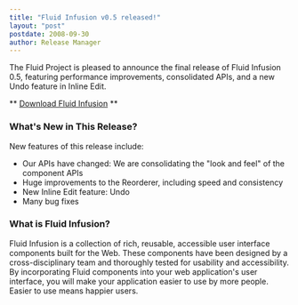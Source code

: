 ```yaml
---
title: "Fluid Infusion v0.5 released!"
layout: "post"
postdate: 2008-09-30 
author: Release Manager
---
```

The Fluid Project is pleased to announce the final release of Fluid Infusion 0.5, featuring performance improvements, consolidated APIs, and a new Undo feature in Inline Edit.

** [Download Fluid Infusion](https://github.com/fluid-project/infusion) **

<h3>What's New in This Release?</strong></h3>

New features of this release include:
<ul>
    <li>Our APIs have changed: We are consolidating the "look and feel" of the component APIs</li>
    <li>Huge improvements to the Reorderer, including speed and consistency</li>
    <li>New Inline Edit feature: Undo</li>
    <li>Many bug fixes</li>
</ul>

<h3>What is Fluid Infusion?</h3>

Fluid Infusion is a collection of rich, reusable, accessible user interface components built for the Web. These components have been designed by a cross-disciplinary team and thoroughly tested for usability and accessibility. By incorporating Fluid components into your web application's user interface, you will make your application easier to use by more people. Easier to use means happier users.
